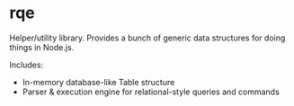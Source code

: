 
# rqe #

Helper/utility library. Provides a bunch of generic data structures for doing things in Node.js.

Includes:

 - In-memory database-like Table structure
 - Parser & execution engine for relational-style queries and commands

